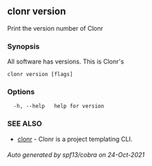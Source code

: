 ## clonr version

Print the version number of Clonr

### Synopsis

All software has versions. This is Clonr's

```
clonr version [flags]
```

### Options

```
  -h, --help   help for version
```

### SEE ALSO

* [clonr](clonr.md)	 - Clonr is a project templating CLI.

###### Auto generated by spf13/cobra on 24-Oct-2021
